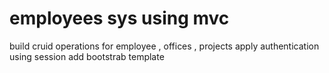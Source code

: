 # employees sys using mvc
build cruid operations for employee , offices , projects
apply authentication using session 
add bootstrab template 
